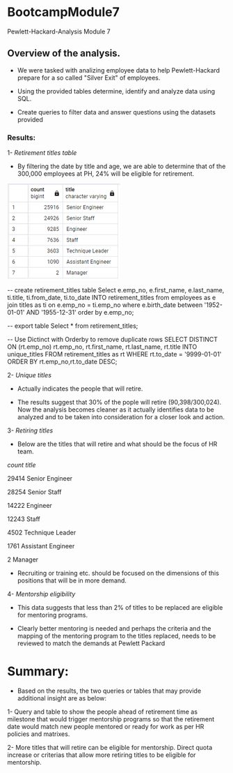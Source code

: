 # BootcampModule7
Pewlett-Hackard-Analysis
Module 7

## Overview of the analysis.

-  We were tasked with analizing employee data to help Pewlett-Hackard prepare for a so called "Silver Exit" of employees.

-  Using the provided tables determine, identify and analyze data using SQL.

-  Create queries to filter data and answer questions using the datasets provided
   

### Results:

1- *Retirement titles table*

- By filtering the date by title and age, we are able to determine that of the 300,000 employees at PH, 24% will be eligible for retirement.

![image](https://github.com/LordNebbs/BootcampModule7/blob/97a6a739d470cff38a49649ffe2158cd9dbf701d/Tables/retiring%20titles.png)

-- create retirement_titles table
Select 	e.emp_no,
		e.first_name,
		e.last_name,
		ti.title,
		ti.from_date,
		ti.to_date
INTO retirement_titles
from employees as e
join titles as ti
on e.emp_no = ti.emp_no
where e.birth_date between '1952-01-01' AND '1955-12-31'
order by e.emp_no;

-- export table
Select * from retirement_titles;

-- Use Dictinct with Orderby to remove duplicate rows
SELECT DISTINCT ON (rt.emp_no)
		rt.emp_no,
		rt.first_name,
		rt.last_name,
		rt.title
INTO unique_titles
FROM retirement_titles as rt
WHERE rt.to_date = '9999-01-01'
ORDER BY rt.emp_no,rt.to_date DESC;

2- *Unique titles*

-   Actually indicates the people that will retire. 

-   The results suggest that 30% of the pople will retire (90,398/300,024). Now the analysis becomes cleaner as it actually identifies data to be analyzed and to be taken into consideration for a closer look and action.


3- *Retiring titles*

-  Below are the titles that will retire and what should be the focus of HR team.

*count	title*

29414	    Senior Engineer

28254	    Senior Staff

14222	    Engineer

12243	    Staff

4502	    Technique Leader

1761	    Assistant Engineer

2	        Manager

-  Recruiting or training etc. should be focused on the dimensions of this positions that will be in more demand.


4- *Mentorship eligibility*

-   This data suggests that less than 2% of titles to be replaced are eligible for mentoring programs.

-   Clearly better mentoring is needed and perhaps the criteria and the mapping of the mentoring program to the titles replaced, needs to be reviewed to match the demands at Pewlett Packard


# Summary:

-   Based on the results, the two queries or tables that may provide additional insight are as below:

1- Query and table to show the people ahead of retirement time as milestone that would trigger mentorship programs so that the retirement date would match new people mentored or ready for work as per HR policies and matrixes. 

2- More titles that will retire can be eligible for mentorship. Direct quota increase or criterias that allow more retiring titles to be eligible for mentorship. 

